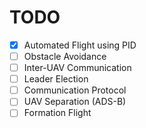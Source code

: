# TODO

- [x] Automated Flight using PID
- [ ] Obstacle Avoidance
- [ ] Inter-UAV Communication
- [ ] Leader Election
- [ ] Communication Protocol
- [ ] UAV Separation (ADS-B)
- [ ] Formation Flight
